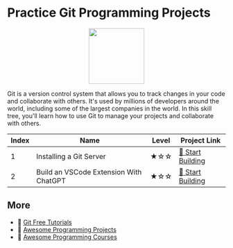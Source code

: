 # Practice Git Programming Projects

<div align="center">
<img width="128px" src="https://file.labex.io/path/mlkFQS0wjouP.png">
</div>

Git is a version control system that allows you to track changes in your code and collaborate with others. It's used by millions of developers around the world, including some of the largest companies in the world. In this skill tree, you'll learn how to use Git to manage your projects and collaborate with others.

|   Index | Name                                   | Level   | Project Link                                                                                 |
|---------|----------------------------------------|---------|----------------------------------------------------------------------------------------------|
|       1 | Installing a Git Server                | ★☆☆     | [🚀 Start Building](https://labex.io/courses/project-installing-a-git-server)                |
|       2 | Build an VSCode Extension With ChatGPT | ★☆☆     | [🚀 Start Building](https://labex.io/courses/project-build-an-vscode-extension-with-chatgpt) |

## More

- 🔗 [Git Free Tutorials](https://github.com/labex-labs/git-free-tutorials)
- 🔗 [Awesome Programming Projects](https://github.com/labex-labs/awesome-programming-projects)
- 🔗 [Awesome Programming Courses](https://github.com/labex-labs/awesome-programming-courses)

